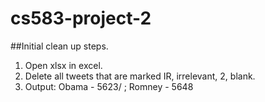 # cs583-project-2


##Initial clean up steps.
1. Open xlsx in excel.
2. Delete all tweets that are marked IR, irrelevant, 2, blank.
3. Output: Obama - 5623/ ; Romney - 5648